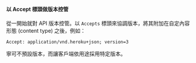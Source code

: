 #### 以 Accept 標頭做版本控管

從一開始就對 API 版本控管。以 `Accepts` 標頭來協調版本，將其附加在自定內容形態 (content type) 之後，例如：

```
Accept: application/vnd.heroku+json; version=3
```

寧可不預設版本，而讓客戶端依用途採用特定版本。
